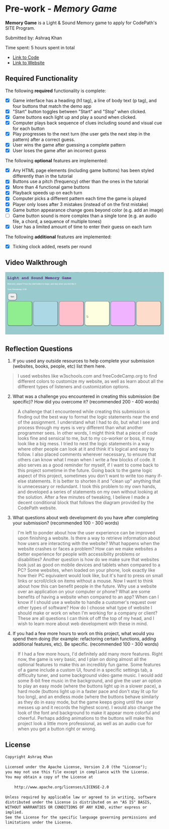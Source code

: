 # Pre-work - *Memory Game*

**Memory Game** is a Light & Sound Memory game to apply for CodePath's SITE Program. 

Submitted by: Ashraq Khan

Time spent: 5 hours spent in total

- [Link to Code](https://glitch.com/edit/#!/onyx-rose-honesty)
- [Link to Website](https://onyx-rose-honesty.glitch.me)

## Required Functionality

The following **required** functionality is complete:

* [X] Game interface has a heading (h1 tag), a line of body text (p tag), and four buttons that match the demo app
* [X] "Start" button toggles between "Start" and "Stop" when clicked. 
* [X] Game buttons each light up and play a sound when clicked. 
* [X] Computer plays back sequence of clues including sound and visual cue for each button
* [X] Play progresses to the next turn (the user gets the next step in the pattern) after a correct guess. 
* [X] User wins the game after guessing a complete pattern
* [X] User loses the game after an incorrect guess

The following **optional** features are implemented:

* [X] Any HTML page elements (including game buttons) has been styled differently than in the tutorial
* [X] Buttons use a pitch (frequency) other than the ones in the tutorial
* [X] More than 4 functional game buttons
* [X] Playback speeds up on each turn
* [X] Computer picks a different pattern each time the game is played
* [X] Player only loses after 3 mistakes (instead of on the first mistake)
* [X] Game button appearance change goes beyond color (e.g. add an image)
* [ ] Game button sound is more complex than a single tone (e.g. an audio file, a chord, a sequence of multiple tones)
* [X] User has a limited amount of time to enter their guess on each turn

The following **additional** features are implemented:

* [X] Ticking clock added, resets per round

## Video Walkthrough

<img src='https://github.com/AshKhanNY/Light-and-Sound-Memory-Game/blob/main/Light_And_Sound_Game_Walkthrough.gif' title='Video Walkthrough' width='' alt='Video Walkthrough' />

## Reflection Questions
1. If you used any outside resources to help complete your submission (websites, books, people, etc) list them here. 
> I used websites like w3schools.com and freeCodeCamp.org to find different colors to customize my website, as well as learn about all the
different types of listeners and customization options.

2. What was a challenge you encountered in creating this submission (be specific)? How did you overcome it? (recommended 200 - 400 words)
> A challenge that I encountered while creating this submission is finding out the best way to format the logic statements near the end of the
assignment. I understand what I had to do, but what I see and process through my eyes is very different than what another programmer sees. In 
other words, I might think that a piece of code looks fine and sensical to me, but to my co-worker or boss, it may look like a big mess.
I tried to nest the logic statements in a way where other people can look at it and think it's logical and easy to follow. I also placed comments
wherever necessary, to ensure that others can know what I mean when I write a few blocks of code. It also serves as a good reminder for myself, if
I want to come back to this project sometime in the future.
Going back to the game logic aspect of this project, sometimes you don't want to write too many if-else statements. It is better to shorten it and
"clean up" anything that is unnecessary or redundant. I took this problem to my own hands, and developed a series of statements on my own without looking
at the solution. After a few minutes of tweaking, I believe I made a decent conditional block that follows the diagram provided by the CodePath website.

3. What questions about web development do you have after completing your submission? (recommended 100 - 300 words)
> I'm left to ponder about how the user experience can be improved upon finishing a website. Is there a way to retrieve information about how users
are interacting with the website? What happens when the website crashes or faces a problem? How can we make websites a better experience for people with
accessibility problems or disabilities?
Another question is how do we make sure that websites look just as good on mobile devices and tablets when compared to a PC? Some websites, when loaded on
your phone, look exactly like how their PC equivalent would look like, but it's hard to press on small links or scroll/click on items without a mouse. 
Now I want to think about how this can benefit people in the future. Why use a website over an application on your computer or phone? What are some benefits of 
having a website when compared to an app? When can I know if I should use a website to handle a customer's request over other types of software? How do I choose
what type of website I should make or work on when I'm working for a company or client?
These are all questions I can think of off the top of my head, and I wish to learn more about web development with these in mind.

4. If you had a few more hours to work on this project, what would you spend them doing (for example: refactoring certain functions, adding additional features, etc). Be specific. (recommended 100 - 300 words)
> If I had a few more hours, I'd definitely add many more features. Right now, the game is very basic, and I plan on doing almost all the optional features to make
this an incredibly fun game. Some features of a game include a custom UI, found in a specific settings tab, a difficulty tuner, and some background video game music.
I would add some 8-bit free music in the background, and give the user an option to play an easy mode (where the buttons light up in a slower pace), a hard mode
(buttons light up in a faster pace and don't stay lit up for too long), and an endless mode (where the buttons behave similarly as they do in easy mode, but the game
keeps going until the user messes up and it records the highest score). I would also change the look of the font and background to make it appear more colorful and 
cheerful. Perhaps adding animations to the buttons will make this project look a little more professional, as well as an audio cue for when you get a button right or
wrong.

## License

    Copyright Ashraq Khan

    Licensed under the Apache License, Version 2.0 (the "License");
    you may not use this file except in compliance with the License.
    You may obtain a copy of the License at

        http://www.apache.org/licenses/LICENSE-2.0

    Unless required by applicable law or agreed to in writing, software
    distributed under the License is distributed on an "AS IS" BASIS,
    WITHOUT WARRANTIES OR CONDITIONS OF ANY KIND, either express or implied.
    See the License for the specific language governing permissions and
    limitations under the License.






